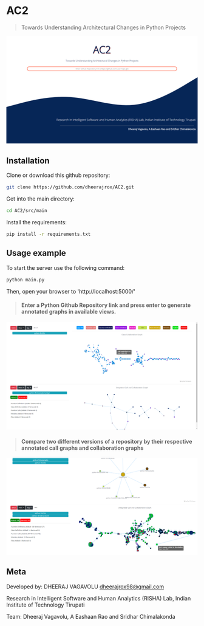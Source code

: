 # AC2
> Towards Understanding Architectural Changes in Python Projects

![](landing_page.png)


## Installation

Clone or download this github repository:

```sh
git clone https://github.com/dheerajrox/AC2.git
```

Get into the main directory:

```sh
cd AC2/src/main
```

Install the requirements:

```sh
pip install -r requirements.txt
```

## Usage example

To start the server use the following command:

```sh
python main.py
```

Then, open your browser to 'http://localhost:5000/'

> #### Enter a Python Github Repository link and press enter to generate annotated graphs in available views.
![](demo_image_1.png)

> #### Compare two different versions of a repository by their respective annotated call graphs and collaboration graphs
![](demo_image_2.png)

## Meta

Developed by:
DHEERAJ VAGAVOLU 
dheerajrox98@gmail.com

Research in Intelligent Software and Human Analytics (RISHA) Lab, Indian Institute of Technology Tirupati

Team:
Dheeraj Vagavolu, A Eashaan Rao and Sridhar Chimalakonda



